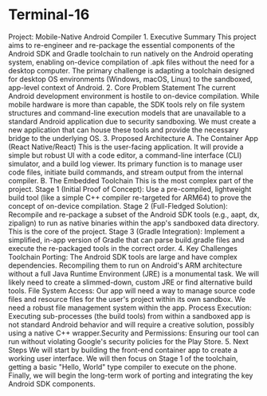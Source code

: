# Terminal-16

​Project: Mobile-Native Android Compiler
​1. Executive Summary
​This project aims to re-engineer and re-package the essential components of the Android SDK and Gradle toolchain to run natively on the Android operating system, enabling on-device compilation of .apk files without the need for a desktop computer. The primary challenge is adapting a toolchain designed for desktop OS environments (Windows, macOS, Linux) to the sandboxed, app-level context of Android.
​2. Core Problem Statement
​The current Android development environment is hostile to on-device compilation. While mobile hardware is more than capable, the SDK tools rely on file system structures and command-line execution models that are unavailable to a standard Android application due to security sandboxing. We must create a new application that can house these tools and provide the necessary bridge to the underlying OS.
​3. Proposed Architecture
​A. The Container App (React Native/React)
​This is the user-facing application.
​It will provide a simple but robust UI with a code editor, a command-line interface (CLI) simulator, and a build log viewer.
​Its primary function is to manage user code files, initiate build commands, and stream output from the internal compiler.
​B. The Embedded Toolchain
​This is the most complex part of the project.
​Stage 1 (Initial Proof of Concept): Use a pre-compiled, lightweight build tool (like a simple C++ compiler re-targeted for ARM64) to prove the concept of on-device compilation.
​Stage 2 (Full-Fledged Solution): Recompile and re-package a subset of the Android SDK tools (e.g., aapt, dx, zipalign) to run as native binaries within the app's sandboxed data directory. This is the core of the project.
​Stage 3 (Gradle Integration): Implement a simplified, in-app version of Gradle that can parse build.gradle files and execute the re-packaged tools in the correct order.
​4. Key Challenges
​Toolchain Porting: The Android SDK tools are large and have complex dependencies. Recompiling them to run on Android's ARM architecture without a full Java Runtime Environment (JRE) is a monumental task. We will likely need to create a slimmed-down, custom JRE or find alternative build tools.
​File System Access: Our app will need a way to manage source code files and resource files for the user's project within its own sandbox. We need a robust file management system within the app.
​Process Execution: Executing sub-processes (the build tools) from within a sandboxed app is not standard Android behavior and will require a creative solution, possibly using a native C++ wrapper.
​Security and Permissions: Ensuring our tool can run without violating Google's security policies for the Play Store.
​5. Next Steps
​We will start by building the front-end container app to create a working user interface.
​We will then focus on Stage 1 of the toolchain, getting a basic "Hello, World" type compiler to execute on the phone.
​Finally, we will begin the long-term work of porting and integrating the key Android SDK components.

